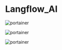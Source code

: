 # Langflow_AI

![portainer](https://github.com/subzero11/Langflow_AI/assets/16353348/148c97b4-662d-44b9-b715-37be7b967ea3)

![portainer](https://github.com/subzero11/Langflow_AI/assets/16353348/2ed19051-310e-492e-9a44-75949929519d)

![portainer](https://github.com/subzero11/Langflow_AI/assets/16353348/780658a6-c624-4fd4-b78d-0ec643d061b8)
